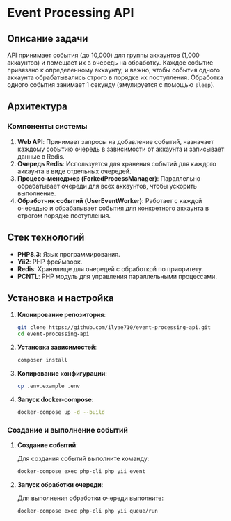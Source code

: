 # Event Processing API

## Описание задачи

API принимает события (до 10,000) для группы аккаунтов (1,000 аккаунтов) и помещает их в очередь на обработку. Каждое событие привязано к определенному аккаунту, и важно, чтобы события одного аккаунта обрабатывались строго в порядке их поступления. Обработка одного события занимает 1 секунду (эмулируется с помощью `sleep`).

## Архитектура

### Компоненты системы

1. **Web API**: Принимает запросы на добавление событий, назначает каждому событию очередь в зависимости от аккаунта и записывает данные в Redis.
2. **Очередь Redis**: Используется для хранения событий для каждого аккаунта в виде отдельных очередей.
3. **Процесс-менеджер (ForkedProcessManager)**: Параллельно обрабатывает очереди для всех аккаунтов, чтобы ускорить выполнение.
4. **Обработчик событий (UserEventWorker)**: Работает с каждой очередью и обрабатывает события для конкретного аккаунта в строгом порядке поступления.

## Стек технологий

- **PHP8.3**: Язык программирования.
- **Yii2**: PHP фреймворк.
- **Redis**: Хранилище для очередей с обработкой по приоритету.
- **PCNTL**: PHP модуль для управления параллельными процессами.

## Установка и настройка

1. **Клонирование репозитория**:

    ```bash
    git clone https://github.com/ilyae710/event-processing-api.git
    cd event-processing-api
    ```

2. **Установка зависимостей**:

    ```bash
    composer install
    ```
3. **Копирование конфигурации**:

    ```bash
    cp .env.example .env
    ```

4. **Запуск docker-compose**:
    ```bash
    docker-compose up -d --build
    ```

### Создание и выполнение событий

1. **Создание событий**:

   Для создания событий выполните команду:

    ```bash
    docker-compose exec php-cli php yii event
    ```

2. **Запуск обработки очереди**:

   Для выполнения обработки очереди выполните:

    ```bash
    docker-compose exec php-cli php yii queue/run
    ```